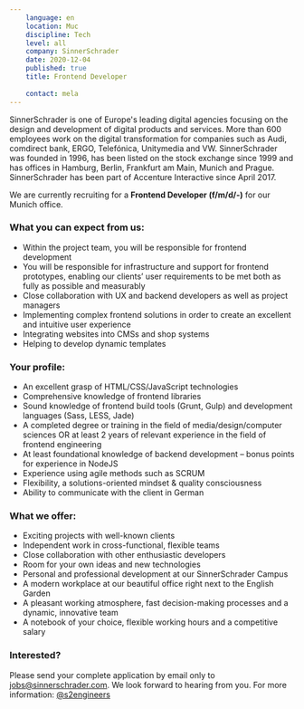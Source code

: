 ```yaml
---
    language: en
    location: Muc
    discipline: Tech
    level: all
    company: SinnerSchrader
    date: 2020-12-04
    published: true
    title: Frontend Developer
    
    contact: mela
---
```


SinnerSchrader is one of Europe's leading digital agencies focusing on the design and development of digital products and services. More than 600 employees work on the digital transformation for companies such as Audi, comdirect bank, ERGO, Telefónica, Unitymedia and VW. SinnerSchrader was founded in 1996, has been listed on the stock exchange since 1999 and has offices in Hamburg, Berlin, Frankfurt am Main, Munich and Prague. SinnerSchrader has been part of Accenture Interactive since April 2017.

We are currently recruiting for a **Frontend Developer (f/m/d/-)** for our Munich office.

### What you can expect from us:

- Within the project team, you will be responsible for frontend development
- You will be responsible for infrastructure and support for frontend prototypes, enabling our clients’ user requirements to be met both as fully as possible and measurably
- Close collaboration with UX and backend developers as well as project managers
- Implementing complex frontend solutions in order to create an excellent and intuitive user experience 
- Integrating websites into CMSs and shop systems 
- Helping to develop dynamic templates

### Your profile:

- An excellent grasp of HTML/CSS/JavaScript technologies
- Comprehensive knowledge of frontend libraries
- Sound knowledge of frontend build tools (Grunt, Gulp) and development languages (Sass, LESS, Jade)
- A completed degree or training in the field of media/design/computer sciences OR at least 2 years of relevant experience in the field of frontend engineering
- At least foundational knowledge of backend development – bonus points for experience in NodeJS
- Experience using agile methods such as SCRUM
- Flexibility, a solutions-oriented mindset & quality consciousness
- Ability to communicate with the client in German

### What we offer:

- Exciting projects with well-known clients
- Independent work in cross-functional, flexible teams
- Close collaboration with other enthusiastic developers
- Room for your own ideas and new technologies
- Personal and professional development at our SinnerSchrader Campus
- A modern workplace at our beautiful office right next to the English Garden
- A pleasant working atmosphere, fast decision-making processes and a dynamic, innovative team
- A notebook of your choice, flexible working hours and a competitive salary

### Interested?

Please send your complete application by email only to <jobs@sinnerschrader.com>. We look forward to hearing from you. For more information: [@s2engineers](https://twitter.com/s2engineers)
